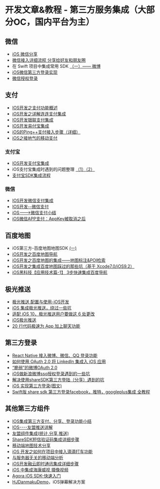 # 开发文章&教程 - 第三方服务集成（大部分OC，国内平台为主）
## 微信
- [iOS 微信分享][1]
- [微信接入详细流程 分享给好友和朋友圈][2]
- 在 Swift 项目中集成常用 SDK [（一）—— 微博][3]
- [iOS微信第三方登录实现][4]
- [微信授权登录][5]

## 支付
- [IOS开发之支付功能概述][6]
- [iOS开发之详解连连支付集成][7]
- [IOS开发银联支付集成][8]
- [IOS开发易付宝集成][9]
- [iOS的Ping++支付接入步骤（详细）][10]
- [iOS之接地气的移动支付][11]

### 支付宝
- [IOS开发支付宝集成][12]
- iOS支付宝集成时遇到的问题整理 [（1）][13][（2）][14]
- [支付宝SDK集成流程][15]

### 微信
- [IOS开发微信支付集成][16]
- [IOS开发--微信支付][17]
- [iOS---\>微信支付小结][18]
- [iOS微信APP支付：AppKey被取消之后][19]

## 百度地图
- iOS第三方-百度地图地图SDK [(一)][20]
- [iOS开发之百度地图导航][21]
- [iOS开发之百度地图的集成——地图标注&POI检索][22]
- [iOS开发之集成百度地图踩过的那些坑（基于 Xcode7.0/iOS9.2）][23]
- [iOS黑科技【应用技术篇-1】 3步快速集成百度导航][24]

## 极光推送
- [极光推送 配置与使用-iOS开发][25]
- [iOS 集成极光推送，绕过一些坑][26]
- [适配 iOS 10，极光推送用户要做这 6 处更改][27]
- [iOS极光推送][28]
- [20 行代码极速为 App 加上聊天功能][29]

## 第三方登录
- [React Native 接入微博、微信、QQ 登录功能][30]
- [如何使用 OAuth 2.0 将 LinkedIn 集成入 iOS 应用][31]
- [“脆弱”的微博OAuth 2.0][32]
- [iOS做新浪微博sso授权登录遇到的一些坑][33]
- [解决使用shareSDK第三方登陆（分享）遇到的坑][34]
- [iOS 实现第三方登录(图文)][35]
- [Swift版 share sdk 第三方登录facebook，推特，googleplus集成 全教程][36]

## 其他第三方组件
- [IOS集成第三方支付、分享、登录功能小结][37]
- [IOS----友盟推送详解][38]
- [友盟组件集成(统计,分享,推送)][39]
- [ShareSDK短信验证码集成详细步骤][40] 
- [移动端地图技术分享][41]
- [iOS 开发之如何在项目中接入滴滴打车功能][42]
- [与服务器无关的移动端分析][43]
- [iOS开发融云即时通讯集成详细步骤][44]
- [iOS 中集成海康威视 摄像视频][45]
- [Agora iOS SDK-快速入门][46]
- [HJDanmakuDemo][47]，iOS弹幕解决方案

[1]:	http://www.cnblogs.com/czq1989/p/5074977.html "iOS 微信分享"
[2]:	http://www.cnblogs.com/ithongjie/p/5125055.html "微信接入详细流程 分享给好友和朋友圈"
[3]:	https://autolayout.club/2016/01/12/%E5%9C%A8-Swift-%E9%A1%B9%E7%9B%AE%E4%B8%AD%E9%9B%86%E6%88%90%E5%B8%B8%E7%94%A8-SDK%EF%BC%88%E4%B8%80%EF%BC%89%E2%80%94%E2%80%94-%E5%BE%AE%E5%8D%9A/ "在 Swift 项目中集成常用 SDK（一）—— 微博"
[4]:	http://www.jianshu.com/p/0c3df308bcb3 "iOS微信第三方登录实现"
[5]:	http://blog.ximu.site/wei-xin-shou-quan-deng-lu/ "微信授权登录"
[6]:	http://www.cnblogs.com/goodboy-heyang/p/5252159.html "IOS开发之支付功能概述"
[7]:	http://allluckly.cn/ios%E6%94%AF%E4%BB%98/lianlianzhifu
[8]:	http://www.jianshu.com/p/1a06cc1aebd7 "IOS开发银联支付集成"
[9]:	http://www.jianshu.com/p/9e8e4e96fc79 "IOS开发易付宝集成"
[10]:	http://www.cnblogs.com/Li-zhen/p/5165204.html "iOS的Ping++支付接入步骤（详细）"
[11]:	http://www.devashen.com/blog/2016/01/26/pay/ "iOS之接地气的移动支付"
[12]:	http://www.jianshu.com/p/2b9bbfcb7ec4 "IOS开发支付宝集成"
[13]:	http://www.cnblogs.com/MasterPeng/p/5189297.html "iOS支付宝集成时遇到的问题整理（1）"
[14]:	http://www.cnblogs.com/MasterPeng/p/5190913.html "iOS支付宝集成时遇到的问题整理（2）"
[15]:	http://www.jianshu.com/p/0f3bb4c2c473 "支付宝SDK集成流程"
[16]:	http://www.jianshu.com/p/f80b73cac052 "IOS开发微信支付集成"
[17]:	http://www.cnblogs.com/goodboy-heyang/p/5255818.html "IOS开发--微信支付"
[18]:	http://www.cnblogs.com/oceanHeart-yang/p/5305502.html "iOS--->微信支付小结"
[19]:	http://www.cocoachina.com/ios/20160126/15075.html
[20]:	http://www.cnblogs.com/hxwj/p/5146090.html "iOS第三方-百度地图地图SDK(一)"
[21]:	http://www.cnblogs.com/Jepson1218/p/5290095.html "iOS开发之百度地图导航"
[22]:	http://www.cnblogs.com/Jepson1218/p/5288287.html "iOS开发之百度地图的集成——地图标注&POI检索"
[23]:	http://www.cnblogs.com/Jepson1218/p/5285948.html "iOS开发之集成百度地图踩过的那些坑（基于 Xcode7.0/iOS9.2）"
[24]:	http://www.jianshu.com/p/9a9ec79af7ed "iOS黑科技【应用技术篇-1】 3步快速集成百度导航"
[25]:	http://www.cnblogs.com/zhangying-domy/p/5190305.html "极光推送_配置与使用-iOS开发"
[26]:	http://www.jianshu.com/p/02ac579e3bde "iOS 集成极光推送，绕过一些坑"
[27]:	http://www.jianshu.com/p/41cb80ea18bd
[28]:	http://www.cnblogs.com/leixu/p/5163876.html "iOS极光推送"
[29]:	http://www.cnblogs.com/jpush88/p/6541782.html "20 行代码极速为 App 加上聊天功能"
[30]:	http://www.cnblogs.com/parry/p/react_native_sns_weibo_wechat_qq_login.html "React Native 接入微博、微信、QQ 登录功能"
[31]:	http://swift.gg/2016/02/03/linkedin-sign-in/ "如何使用 OAuth 2.0 将 LinkedIn 集成入 iOS 应用"
[32]:	http://zhchbin.github.io/2016/02/16/The-Weakness-of-Weibo-OAuth2-0/ "“脆弱”的微博OAuth 2.0"
[33]:	http://www.cnblogs.com/yajunLi/p/5359946.html "iOS做新浪微博sso授权登录遇到的一些坑"
[34]:	http://blog.treney.com/index.php/archives/shareSDK.html
[35]:	http://www.jianshu.com/p/b8b0e085b074 "iOS 实现第三方登录(图文)"
[36]:	http://www.cnblogs.com/gaozhang12345/p/6636489.html "Swift版 share sdk 第三方登录facebook，推特，googleplus集成 全教程"
[37]:	http://www.jianshu.com/p/5ba888badebd "IOS集成第三方支付、分享、登录功能小结"
[38]:	http://www.cnblogs.com/xiaoliao/p/5119570.html "IOS----友盟推送详解"
[39]:	http://www.jianshu.com/p/13d452679845 "友盟组件集成(统计,分享,推送)"
[40]:	http://www.cnblogs.com/ithongjie/p/4974608.html "ShareSDK短信验证码集成详细步骤"
[41]:	http://www.jianshu.com/p/41179be5893a "移动端地图技术分享"
[42]:	http://blog.treney.com/index.php/archives/DidiSDK.html
[43]:	http://swift.gg/2016/10/21/service-agnostic-mobile-analytics/ "与服务器无关的移动端分析"
[44]:	http://www.cnblogs.com/YangFuShun/p/6554904.html
[45]:	http://www.cnblogs.com/qianLL/p/6652104.html "iOS 中集成海康威视 摄像视频"
[46]:	https://github.com/jjz/blog/blob/master/ios/Agora%20iOS%20SDK-%E5%BF%AB%E9%80%9F%E5%85%A5%E9%97%A8.md "Agora iOS SDK-快速入门"
[47]:	https://github.com/panghaijiao/HJDanmakuDemo "HJDanmakuDemo"
